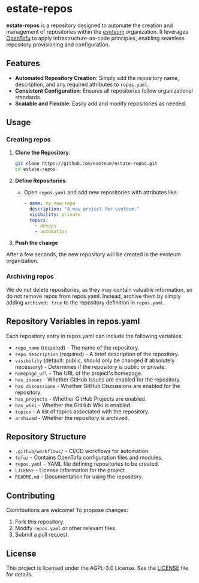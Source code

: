 # estate-repos

**estate-repos** is a repository designed to automate the creation and management of repositories within the [evoteum](https://github.com/evoteum) organization. It leverages [OpenTofu](https://opentofu.org/) to apply infrastructure-as-code principles, enabling seamless repository provisioning and configuration.

## Features

- **Automated Repository Creation**: Simply add the repository name, description, and any required attributes to `repos.yaml`.
- **Consistent Configuration**: Ensures all repositories follow organizational standards.
- **Scalable and Flexible**: Easily add and modify repositories as needed.


## Usage
### Creating repos

1. **Clone the Repository**:
   ```bash
   git clone https://github.com/evoteum/estate-repos.git
   cd estate-repos
   ```

2. **Define Repositories**:
   - Open `repos.yaml` and add new repositories with attributes like:
     ```yaml
     - name: my-new-repo
       description: "A new project for evoteum."
       visibility: private
       topics:
         - devops
         - automation
     ```

3. **Push the change**

After a few seconds, the new repository will be created in the evoteum organization.

### Archiving repos

We do not delete repositories, as they may contain valuable information, so do not remove repos from repos.yaml. Instead, archive them by simply adding `archived: true` to the repository definition in `repos.yaml`.

## Repository Variables in repos.yaml

Each repository entry in repos.yaml can include the following variables:

- `repo_name` (required) - The name of the repository.
- `repo_description` (required) - A brief description of the repository.
- `visibility` (default: public, should only be changed if absolutely necessary) - Determines if the repository is public or private.
- `homepage_url` - The URL of the project's homepage.
- `has_issues` - Whether GitHub Issues are enabled for the repository.
- `has_discussions` - Whether GitHub Discussions are enabled for the repository.
- `has_projects` - Whether GitHub Projects are enabled.
- `has_wiki` - Whether the GitHub Wiki is enabled.
- `topics` - A list of topics associated with the repository. 
- `archived` - Whether the repository is archived.


## Repository Structure

- `.github/workflows/` - CI/CD workflows for automation.
- `tofu/` - Contains OpenTofu configuration files and modules.
- `repos.yaml` - YAML file defining repositories to be created.
- `LICENSE` - License information for the project.
- `README.md` - Documentation for using the repository.

## Contributing

Contributions are welcome! To propose changes:
1. Fork this repository.
2. Modify `repos.yaml` or other relevant files.
3. Submit a pull request.

## License

This project is licensed under the AGPL-3.0 License. See the [LICENSE](LICENSE) file for details.
